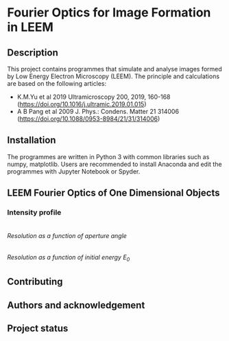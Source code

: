 
# Fourier Optics for Image Formation in LEEM

## Description
This project contains programmes that simulate and analyse images formed by Low Energy Electron Microscopy (LEEM). The principle and calculations are based on the following articles: 
* K.M.Yu et al 2019 Ultramicroscopy 200, 2019, 160-168
 (https://doi.org/10.1016/j.ultramic.2019.01.015)
* A B Pang et al 2009 J. Phys.: Condens. Matter 21 314006 (https://doi.org/10.1088/0953-8984/21/31/314006)


## Installation
The programmes are written in Python 3 with common libraries such as numpy, matplotlib. Users are recommended to install Anaconda and edit the programmes with Jupyter Notebook or Spyder.

## LEEM Fourier Optics of One Dimensional Objects
### Intensity profile
```python

```
###### Resolution as a function of aperture angle

###### Resolution as a function of initial energy $E_0$

## Contributing

## Authors and acknowledgement

## Project status
